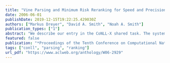 ```yaml
---
title: "Vine Parsing and Minimum Risk Reranking for Speed and Precision"
date: 2006-06-01
publishDate: 2019-12-15T19:22:25.429030Z
authors: ["Markus Dreyer", "David A. Smith", "Noah A. Smith"]
publication_types: ["1"]
abstract: "We describe our entry in the CoNLL-X shared task. The system consists of three phases: a probabilistic vine parser (Eisner and N. Smith, 2005) that produces unlabeled dependency trees, a probabilistic relation-labeling model, and a discriminative minimum risk reranker (D. Smith and Eisner, 2006). The system is designed for fast training and decoding and for high precision. We describe sources of crosslingual error and ways to ameliorate them. We then provide a detailed error analysis of parses produced for sentences in German (much training data) and Arabic (little training data)."
featured: false
publication: "*Proceedings of the Tenth Conference on Computational Natural Language Learning (CoNLL-X)*"
tags: ["conll", "parsing", "ranking"]
url_pdf: "https://www.aclweb.org/anthology/W06-2929"
---
```


